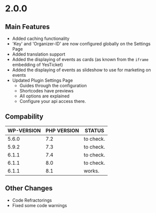 # 2.0.0

## Main Features

* Added caching functionality
* 'Key' and 'Organizer-ID' are now configured globally on the Settings Page
* Added translation support
* Added the displaying of events as cards (as known from the `iframe` embedding of YesTicket)
* Added the displaying of events as slideshow to use for marketing on events
* Updated Plugin Settings Page
    * Guides through the configuration
    * Shortcodes have previews
    * All options are explained
    * Configure your api access there.

## Compability

WP-VERSION | PHP VERSION | STATUS
---------- | ----------- | -------
5.6.0      | 7.2         | to check.
5.9.2      | 7.3         | to check.
6.1.1      | 7.4         | to check.
6.1.1      | 8.0         | to check.
6.1.1      | 8.1         | works.

## Other Changes

* Code Refractorings
* Fixed some code warnings
